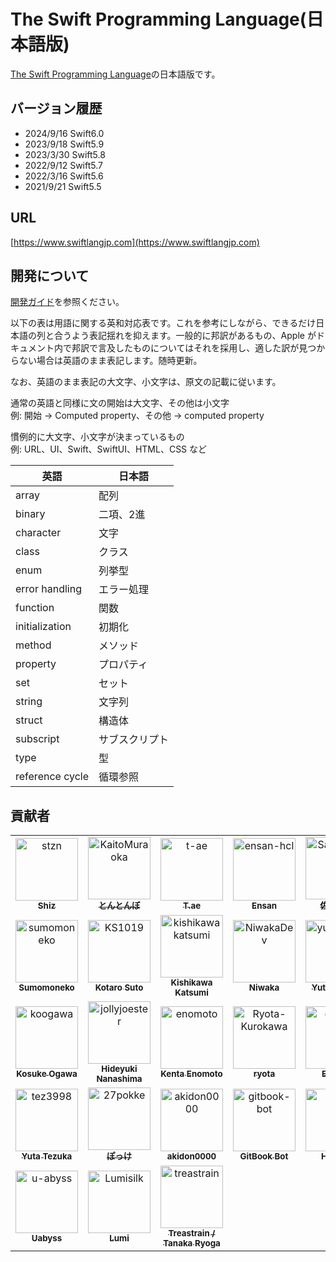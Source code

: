 <link href="./readme.css" rel="stylesheet"></link>

# The Swift Programming Language\(日本語版\)

[The Swift Programming Language](https://docs.swift.org/swift-book/)の日本語版です。

## バージョン履歴

- 2024/9/16 Swift6.0
- 2023/9/18 Swift5.9
- 2023/3/30 Swift5.8
- 2022/9/12 Swift5.7
- 2022/3/16 Swift5.6
- 2021/9/21 Swift5.5

## URL

[https://www.swiftlangjp.com](https://www.swiftlangjp.com)

## 開発について

[開発ガイド](https://github.com/stzn/the-swift-programming-language-jp/blob/master/CONTRIBUTION.md)を参照ください。

以下の表は用語に関する英和対応表です。これを参考にしながら、できるだけ日本語の列と合うよう表記揺れを抑えます。一般的に邦訳があるもの、Apple がドキュメント内で邦訳で言及したものについてはそれを採用し、適した訳が見つからない場合は英語のまま表記します。随時更新。

なお、英語のまま表記の大文字、小文字は、原文の記載に従います。

通常の英語と同様に文の開始は大文字、その他は小文字  
例: 開始 -&gt; Computed property、その他 -&gt; computed property

慣例的に大文字、小文字が決まっているもの  
例: URL、UI、Swift、SwiftUI、HTML、CSS など

|英語|日本語|
|--------|--------|
|array|配列|
|binary|二項、2進|
|character|文字|
|class|クラス|
|enum|列挙型|
|error handling|エラー処理|
|function|関数|
|initialization|初期化|
|method|メソッド|
|property|プロパティ|
|set|セット|
|string|文字列|
|struct|構造体|
|subscript|サブスクリプト|
|type|型|
|reference cycle|循環参照|

## 貢献者
<div id="contributors">
<!-- readme: contributors -start -->
<table>
	<tbody>
		<tr>
            <td align="center">
                <a href="https://github.com/stzn">
                    <img src="https://avatars.githubusercontent.com/u/35151927?v=4" width="100;" alt="stzn"/>
                    <br />
                    <sub><b>Shiz</b></sub>
                </a>
            </td>
            <td align="center">
                <a href="https://github.com/KaitoMuraoka">
                    <img src="https://avatars.githubusercontent.com/u/70003919?v=4" width="100;" alt="KaitoMuraoka"/>
                    <br />
                    <sub><b>とんとんぼ</b></sub>
                </a>
            </td>
            <td align="center">
                <a href="https://github.com/t-ae">
                    <img src="https://avatars.githubusercontent.com/u/12446914?v=4" width="100;" alt="t-ae"/>
                    <br />
                    <sub><b>T.ae</b></sub>
                </a>
            </td>
            <td align="center">
                <a href="https://github.com/ensan-hcl">
                    <img src="https://avatars.githubusercontent.com/u/63481257?v=4" width="100;" alt="ensan-hcl"/>
                    <br />
                    <sub><b>Ensan</b></sub>
                </a>
            </td>
            <td align="center">
                <a href="https://github.com/SatoTakeshiX">
                    <img src="https://avatars.githubusercontent.com/u/4253490?v=4" width="100;" alt="SatoTakeshiX"/>
                    <br />
                    <sub><b>佐藤剛士</b></sub>
                </a>
            </td>
            <td align="center">
                <a href="https://github.com/samekard-dev">
                    <img src="https://avatars.githubusercontent.com/u/88572321?v=4" width="100;" alt="samekard-dev"/>
                    <br />
                    <sub><b>Samekard-dev</b></sub>
                </a>
            </td>
		</tr>
		<tr>
            <td align="center">
                <a href="https://github.com/sumomoneko">
                    <img src="https://avatars.githubusercontent.com/u/6897176?v=4" width="100;" alt="sumomoneko"/>
                    <br />
                    <sub><b>Sumomoneko</b></sub>
                </a>
            </td>
            <td align="center">
                <a href="https://github.com/KS1019">
                    <img src="https://avatars.githubusercontent.com/u/6828522?v=4" width="100;" alt="KS1019"/>
                    <br />
                    <sub><b>Kotaro Suto</b></sub>
                </a>
            </td>
            <td align="center">
                <a href="https://github.com/kishikawakatsumi">
                    <img src="https://avatars.githubusercontent.com/u/40610?v=4" width="100;" alt="kishikawakatsumi"/>
                    <br />
                    <sub><b>Kishikawa Katsumi</b></sub>
                </a>
            </td>
            <td align="center">
                <a href="https://github.com/NiwakaDev">
                    <img src="https://avatars.githubusercontent.com/u/61189782?v=4" width="100;" alt="NiwakaDev"/>
                    <br />
                    <sub><b>Niwaka</b></sub>
                </a>
            </td>
            <td align="center">
                <a href="https://github.com/yutailang0119">
                    <img src="https://avatars.githubusercontent.com/u/9477376?v=4" width="100;" alt="yutailang0119"/>
                    <br />
                    <sub><b>Yutaro Muta</b></sub>
                </a>
            </td>
            <td align="center">
                <a href="https://github.com/uhooi">
                    <img src="https://avatars.githubusercontent.com/u/21194714?v=4" width="100;" alt="uhooi"/>
                    <br />
                    <sub><b>Uhooi</b></sub>
                </a>
            </td>
		</tr>
		<tr>
            <td align="center">
                <a href="https://github.com/koogawa">
                    <img src="https://avatars.githubusercontent.com/u/893643?v=4" width="100;" alt="koogawa"/>
                    <br />
                    <sub><b>Kosuke Ogawa</b></sub>
                </a>
            </td>
            <td align="center">
                <a href="https://github.com/jollyjoester">
                    <img src="https://avatars.githubusercontent.com/u/2178775?v=4" width="100;" alt="jollyjoester"/>
                    <br />
                    <sub><b>Hideyuki Nanashima</b></sub>
                </a>
            </td>
            <td align="center">
                <a href="https://github.com/enomoto">
                    <img src="https://avatars.githubusercontent.com/u/1823075?v=4" width="100;" alt="enomoto"/>
                    <br />
                    <sub><b>Kenta Enomoto</b></sub>
                </a>
            </td>
            <td align="center">
                <a href="https://github.com/Ryota-Kurokawa">
                    <img src="https://avatars.githubusercontent.com/u/119117263?v=4" width="100;" alt="Ryota-Kurokawa"/>
                    <br />
                    <sub><b>ryota</b></sub>
                </a>
            </td>
            <td align="center">
                <a href="https://github.com/elmetal">
                    <img src="https://avatars.githubusercontent.com/u/20150994?v=4" width="100;" alt="elmetal"/>
                    <br />
                    <sub><b>Elmetal</b></sub>
                </a>
            </td>
            <td align="center">
                <a href="https://github.com/rymshm">
                    <img src="https://avatars.githubusercontent.com/u/23201810?v=4" width="100;" alt="rymshm"/>
                    <br />
                    <sub><b>Ryo Mashima</b></sub>
                </a>
            </td>
		</tr>
		<tr>
            <td align="center">
                <a href="https://github.com/tez3998">
                    <img src="https://avatars.githubusercontent.com/u/90051826?v=4" width="100;" alt="tez3998"/>
                    <br />
                    <sub><b>Yuta Tezuka</b></sub>
                </a>
            </td>
            <td align="center">
                <a href="https://github.com/27pokke">
                    <img src="https://avatars.githubusercontent.com/u/39374059?v=4" width="100;" alt="27pokke"/>
                    <br />
                    <sub><b>ぽっけ</b></sub>
                </a>
            </td>
            <td align="center">
                <a href="https://github.com/akidon0000">
                    <img src="https://avatars.githubusercontent.com/u/53287375?v=4" width="100;" alt="akidon0000"/>
                    <br />
                    <sub><b>akidon0000</b></sub>
                </a>
            </td>
            <td align="center">
                <a href="https://github.com/gitbook-bot">
                    <img src="https://avatars.githubusercontent.com/u/31919211?v=4" width="100;" alt="gitbook-bot"/>
                    <br />
                    <sub><b>GitBook Bot</b></sub>
                </a>
            </td>
            <td align="center">
                <a href="https://github.com/hira22">
                    <img src="https://avatars.githubusercontent.com/u/31942637?v=4" width="100;" alt="hira22"/>
                    <br />
                    <sub><b>Hiraoka</b></sub>
                </a>
            </td>
            <td align="center">
                <a href="https://github.com/b1ackturtle">
                    <img src="https://avatars.githubusercontent.com/u/13419249?v=4" width="100;" alt="b1ackturtle"/>
                    <br />
                    <sub><b>B1ackturtle</b></sub>
                </a>
            </td>
		</tr>
		<tr>
            <td align="center">
                <a href="https://github.com/u-abyss">
                    <img src="https://avatars.githubusercontent.com/u/47887646?v=4" width="100;" alt="u-abyss"/>
                    <br />
                    <sub><b>Uabyss</b></sub>
                </a>
            </td>
            <td align="center">
                <a href="https://github.com/Lumisilk">
                    <img src="https://avatars.githubusercontent.com/u/11924267?v=4" width="100;" alt="Lumisilk"/>
                    <br />
                    <sub><b>Lumi</b></sub>
                </a>
            </td>
            <td align="center">
                <a href="https://github.com/treastrain">
                    <img src="https://avatars.githubusercontent.com/u/13805382?v=4" width="100;" alt="treastrain"/>
                    <br />
                    <sub><b>Treastrain / Tanaka Ryoga</b></sub>
                </a>
            </td>
		</tr>
	<tbody>
</table>
<!-- readme: contributors -end -->
</div>
